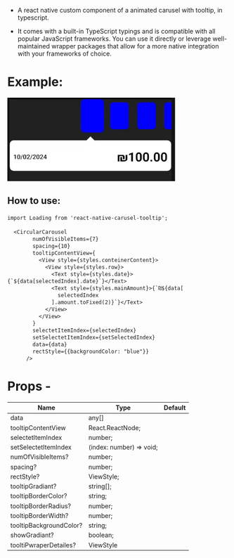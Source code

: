 - A react native custom component of a animated carusel with tooltip, in typescript.

- It comes with a built-in TypeScript typings and is compatible with all popular JavaScript frameworks. You can use it directly or leverage well-maintained wrapper packages that allow for a more native integration with your frameworks of choice.

# Example:

![](./carusel/assets/1.gif)

## How to use:

```
import Loading from 'react-native-carusel-tooltip';

  <CircularCarousel
        numOfVisibleItems={7}
        spacing={10}
        tooltipContentView={
          <View style={styles.conteinerContent}>
            <View style={styles.row}>
              <Text style={styles.date}>{`${data[selectedIndex].date}`}</Text>
              <Text style={styles.mainAmount}>{`₪${data[
                selectedIndex
              ].amount.toFixed(2)}`}</Text>
            </View>
          </View>
        }
        selectetItemIndex={selectedIndex}
        setSelectetItemIndex={setSelectedIndex}
        data={data}
        rectStyle={{backgroundColor: "blue"}}
      />
```

# Props -

| Name                    | Type                     | Default |
| ----------------------- | ------------------------ | ------- |
| data                    | any[]                    |
| tooltipContentView      | React.ReactNode;         |
| selectetItemIndex       | number;                  |
| setSelectetItemIndex    | (index: number) => void; |
| numOfVisibleItems?      | number;                  |
| spacing?                | number;                  |
| rectStyle?              | ViewStyle;               |
| tooltipGradiant?        | string[];                |
| tooltipBorderColor?     | string;                  |
| tooltipBorderRadius?    | number;                  |
| tooltipBorderWidth?     | number;                  |
| tooltipBackgroundColor? | string;                  |
| showGradiant?           | boolean;                 |
| tooltiPwraperDetailes?  | ViewStyle                |
